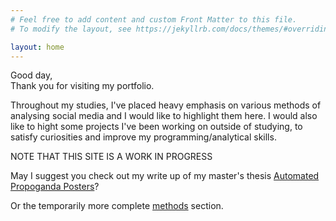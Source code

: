 ```yaml
---
# Feel free to add content and custom Front Matter to this file.
# To modify the layout, see https://jekyllrb.com/docs/themes/#overriding-theme-defaults

layout: home
---
```

Good day,  
Thank you for visiting my portfolio. 

Throughout my studies, I've placed heavy emphasis on various methods of analysing social media and I would like to highlight them here. I would also like to hight some projects I've been working on outside of studying, to satisfy curiosities and improve my programming/analytical skills.


NOTE THAT THIS SITE IS A WORK IN PROGRESS

May I suggest you check out my write up of my master's thesis [Automated Propoganda Posters](/projects/test-bots)?

Or the temporarily more complete [methods](/methodologies/) section.